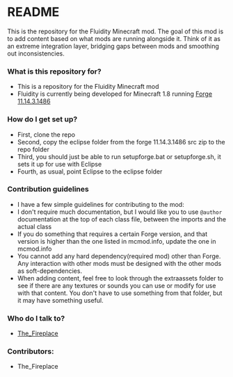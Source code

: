 # README #

This is the repository for the Fluidity Minecraft mod. The goal of this mod is to add content based on what mods are running alongside it. Think of it as an extreme integration layer, bridging gaps between mods and smoothing out inconsistencies.

### What is this repository for? ###

* This is a repository for the Fluidity Minecraft mod
* Fluidity is currently being developed for Minecraft 1.8 running [Forge 11.14.3.1486](http://adfoc.us/serve/sitelinks/?id=271228&url=http://files.minecraftforge.net/maven/net/minecraftforge/forge/1.8-11.14.3.1486/forge-1.8-11.14.3.1486-src.zip)

### How do I get set up? ###

* First, clone the repo
* Second, copy the eclipse folder from the forge 11.14.3.1486 src zip to the repo folder
* Third, you should just be able to run setupforge.bat or setupforge.sh, it sets it up for use with Eclipse
* Fourth, as usual, point Eclipse to the eclipse folder

### Contribution guidelines ###

* I have a few simple guidelines for contributing to the mod:
* I don't require much documentation, but I would like you to use `@author` documentation at the top of each class file, between the imports and the actual class
* If you do something that requires a certain Forge version, and that version is higher than the one listed in mcmod.info, update the one in mcmod.info
* You cannot add any hard dependency(required mod) other than Forge. Any interaction with other mods must be designed with the other mods as soft-dependencies.
* When adding content, feel free to look through the extraassets folder to see if there are any textures or sounds you can use or modify for use with that content. You don't have to use something from that folder, but it may have something useful.

### Who do I talk to? ###

* [The_Fireplace](http://www.minecraftforum.net/members/The_Fireplace)

### Contributors: ###
* The_Fireplace